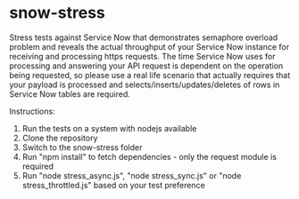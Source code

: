 # snow-stress
Stress tests against Service Now that demonstrates semaphore overload problem and reveals the actual throughput of your Service Now instance for receiving and processing https requests. The time Service Now uses for processing and answering your API request is dependent on the operation being requested, so please use a real life scenario that actually requires that your payload is processed and selects/inserts/updates/deletes of rows in Service Now tables are required.

Instructions:
1. Run the tests on a system with nodejs available
2. Clone the repository
2. Switch to the snow-stress folder
3. Run "npm install" to fetch dependencies - only the request module is required
4. Run "node stress_async.js", "node stress_sync.js" or "node stress_throttled.js" based on your test preference

